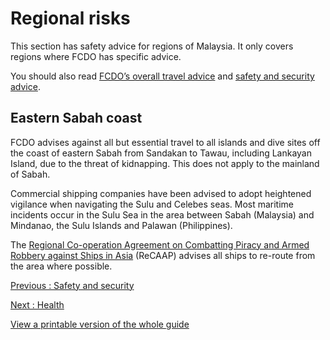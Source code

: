 # Regional risks

This section has safety advice for regions of Malaysia. It only covers regions where FCDO has specific advice.

You should also read [FCDO’s overall travel advice](/foreign-travel-advice/malaysia) and [safety and security advice](/foreign-travel-advice/malaysia/safety-and-security).

## Eastern Sabah coast

FCDO advises against all but essential travel to all islands and dive sites off the coast of eastern Sabah from Sandakan to Tawau, including Lankayan Island, due to the threat of kidnapping. This does not apply to the mainland of Sabah.

Commercial shipping companies have been advised to adopt heightened vigilance when navigating the Sulu and Celebes seas. Most maritime incidents occur in the Sulu Sea in the area between Sabah (Malaysia) and Mindanao, the Sulu Islands and Palawan (Philippines).

The [Regional Co-operation Agreement on Combatting Piracy and Armed Robbery against Ships in Asia](http://www.recaap.org/) (ReCAAP) advises all ships to re-route from the area where possible.

[Previous
:
Safety and security](/foreign-travel-advice/malaysia/safety-and-security)

[Next
:
Health](/foreign-travel-advice/malaysia/health)

[View a printable version of the whole guide](/foreign-travel-advice/malaysia/print)